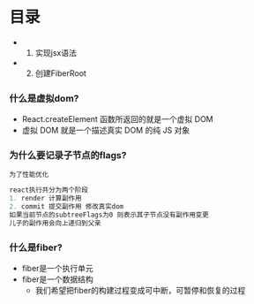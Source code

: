 # 目录
- 1. 实现jsx语法
- 2. 创建FiberRoot

### 什么是虚拟dom?
- React.createElement 函数所返回的就是一个虚拟 DOM
- 虚拟 DOM 就是一个描述真实 DOM 的纯 JS 对象

### 为什么要记录子节点的flags?
```js
为了性能优化

react执行共分为两个阶段
1. render 计算副作用
2. commit 提交副作用 修改真实dom
如果当前节点的subtreeFlags为0 则表示其子节点没有副作用变更
儿子的副作用会向上递归到父亲
```
### 什么是fiber?
- fiber是一个执行单元
- fiber是一个数据结构
  - 我们希望把fiber的构建过程变成可中断，可暂停和恢复的过程